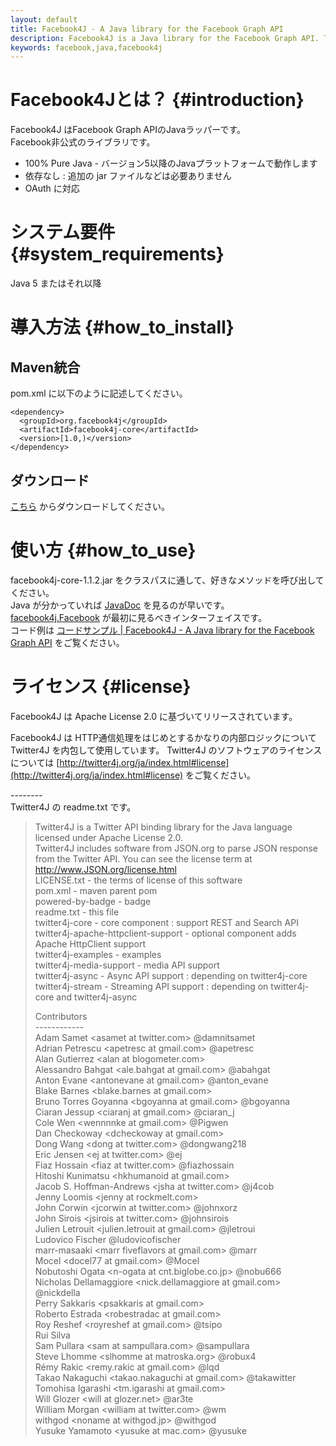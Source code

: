 ```yaml
---
layout: default
title: Facebook4J - A Java library for the Facebook Graph API
description: Facebook4J is a Java library for the Facebook Graph API. This library provides the ease of use like Twitter4J. Facebook4J is an unofficial library.
keywords: facebook,java,facebook4j
---
```

# Facebook4Jとは？ {#introduction}
Facebook4J はFacebook Graph APIのJavaラッパーです。  
Facebook非公式のライブラリです。  

* 100% Pure Java - バージョン5以降のJavaプラットフォームで動作します
* 依存なし : 追加の jar ファイルなどは必要ありません
* OAuth に対応

# システム要件 {#system_requirements}
Java 5 またはそれ以降

# 導入方法 {#how_to_install}

## Maven統合
pom.xml に以下のように記述してください。

    <dependency>
      <groupId>org.facebook4j</groupId>
      <artifactId>facebook4j-core</artifactId>
      <version>[1.0,)</version>
    </dependency>

## ダウンロード
[こちら](http://facebook4j.org/download/facebook4j-core-1.1.2.jar) からダウンロードしてください。 

# 使い方 {#how_to_use}
facebook4j-core-1.1.2.jar をクラスパスに通して、好きなメソッドを呼び出してください。  
Java が分かっていれば [JavaDoc](http://facebook4j.org/en/javadoc/index.html "JavaDoc") を見るのが早いです。  
[facebook4j.Facebook](http://facebook4j.org/en/javadoc/facebook4j/Facebook.html "facebook4j.Facebook") が最初に見るべきインターフェイスです。  
コード例は [コードサンプル | Facebook4J - A Java library for the Facebook Graph API](/ja/code-examples.html) をご覧ください。

# ライセンス {#license}
Facebook4J は Apache License 2.0 に基づいてリリースされています。

Facebook4J は HTTP通信処理をはじめとするかなりの内部ロジックについて Twitter4J を内包して使用しています。 Twitter4J のソフトウェアのライセンスについては [http://twitter4j.org/ja/index.html#license](http://twitter4j.org/ja/index.html#license) をご覧ください。

\--------  
Twitter4J の readme.txt です。

>  Twitter4J is a Twitter API binding library for the Java language licensed under Apache License 2.0.  
>  Twitter4J includes software from JSON.org to parse JSON response from the Twitter API. You can see the license term at http://www.JSON.org/license.html  
> LICENSE.txt - the terms of license of this software  
> pom.xml - maven parent pom  
> powered-by-badge - badge  
> readme.txt - this file  
> twitter4j-core - core component : support REST and Search API  
> twitter4j-apache-httpclient-support - optional component adds Apache HttpClient support  
> twitter4j-examples - examples  
> twitter4j-media-support - media API support  
> twitter4j-async - Async API support : depending on twitter4j-core  
> twitter4j-stream - Streaming API support : depending on twitter4j-core and twitter4j-async  
> 
> Contributors  
> \------------  
> Adam Samet &lt;asamet at twitter.com&gt; @damnitsamet  
> Adrian Petrescu &lt;apetresc at gmail.com&gt; @apetresc  
> Alan Gutierrez &lt;alan at blogometer.com&gt;  
> Alessandro Bahgat &lt;ale.bahgat at gmail.com&gt; @abahgat  
> Anton Evane &lt;antonevane at gmail.com&gt; @anton_evane  
> Blake Barnes &lt;blake.barnes at gmail.com&gt;  
> Bruno Torres Goyanna &lt;bgoyanna at gmail.com&gt; @bgoyanna  
> Ciaran Jessup &lt;ciaranj at gmail.com&gt; @ciaran_j  
> Cole Wen &lt;wennnnke at gmail.com&gt; @Pigwen  
> Dan Checkoway &lt;dcheckoway at gmail.com&gt;  
> Dong Wang &lt;dong at twitter.com&gt; @dongwang218  
> Eric Jensen &lt;ej at twitter.com&gt; @ej  
> Fiaz Hossain &lt;fiaz at twitter.com&gt; @fiazhossain  
> Hitoshi Kunimatsu &lt;hkhumanoid at gmail.com&gt;  
> Jacob S. Hoffman-Andrews &lt;jsha at twitter.com&gt; @j4cob  
> Jenny Loomis &lt;jenny at rockmelt.com&gt;  
> John Corwin &lt;jcorwin at twitter.com&gt; @johnxorz  
> John Sirois &lt;jsirois at twitter.com&gt; @johnsirois  
> Julien Letrouit &lt;julien.letrouit at gmail.com&gt; @jletroui  
> Ludovico Fischer @ludovicofischer  
> marr-masaaki &lt;marr fiveflavors at gmail.com&gt; @marr  
> Mocel &lt;docel77 at gmail.com&gt; @Mocel  
> Nobutoshi Ogata &lt;n-ogata at cnt.biglobe.co.jp&gt; @nobu666  
> Nicholas Dellamaggiore &lt;nick.dellamaggiore at gmail.com&gt; @nickdella  
> Perry Sakkaris &lt;psakkaris at gmail.com&gt;  
> Roberto Estrada &lt;robestradac at gmail.com&gt;  
> Roy Reshef &lt;royreshef at gmail.com&gt; @tsipo  
> Rui Silva  
> Sam Pullara &lt;sam at sampullara.com&gt; @sampullara  
> Steve Lhomme &lt;slhomme at matroska.org&gt; @robux4  
> Rémy Rakic &lt;remy.rakic at gmail.com&gt; @lqd  
> Takao Nakaguchi &lt;takao.nakaguchi at gmail.com&gt; @takawitter  
> Tomohisa Igarashi &lt;tm.igarashi at gmail.com&gt;  
> Will Glozer &lt;will at glozer.net&gt; @ar3te  
> William Morgan &lt;william at twitter.com&gt; @wm  
> withgod &lt;noname at withgod.jp&gt; @withgod  
> Yusuke Yamamoto &lt;yusuke at mac.com&gt; @yusuke
